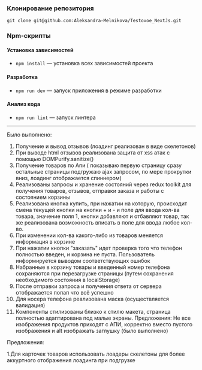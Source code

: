 ###  Клонирование репозитория

    git clone git@github.com:Aleksandra-Melnikova/Testovoe_NextJs.git
### Npm-скрипты
#### Установка зависимостей
- `npm install` — установка всех зависимостей проекта

#### Разработка
- `npm run dev` — запуск приложения в режиме разработки 

#### Анализ кода
- `npm run lint` — запуск линтера
---

Было выполнено:
1. Получение и вывод отзывов (лоадинг реализован в виде скелетонов)
2. При выводе html отзывов реализована защита от xss атак с помощью DOMPurify.sanitize()
3. Получение товаров по Апи ( показываю первую страницу сразу
 остальные страницы подгружаю ajax запросом, по мере прокрутки вниз, лоадинг отображается спиннером) 
4. Реализованы запросы и хранение состояний через redux toolkit для получения товаров, отзывов, отправки заказа и работы с состоянием корзины
5. Реализована кнопка купить, при нажатии на которую, происходит смена текущей кнопки на кнопки + и - и поле для ввода кол-ва товара, значение поля 1, кнопки добавляют и отбавляют товар, так же реализована возможность вписать в поле для ввода любое кол-во.
6. При изменении кол-ва какого-либо из товаров меняется информация в корзине 
7. При нажатии кнопки "заказать" идет проверка того что телефон полностью введен, и корзина не пуста. Пользователь информируется выводом соответствующих ошибок
8. Набранные в корзину товары и введенный номер телефона сохраняются при перезагрузке страницы (путем сохранения необходимого состояния в localStorage)
9. После отправки запроса и получения ответа от сервера отображается попап что всё успешно
10. Для носера телефона реализована маска (осуществляется валидация)
11. Компоненты стилизованы близко к стилю макета, страница полностью адаптирована под малые экраны.
Предложения:
Не все изображения продуктов приходят с АПИ, корректно вместо пустого изображения и alt изображать заглушку (было выполнено)

Предложения:

1.Для карточек товаров использовать лоадеры скелетоны для более аккуртного отображения лоадинга при подгрузке

